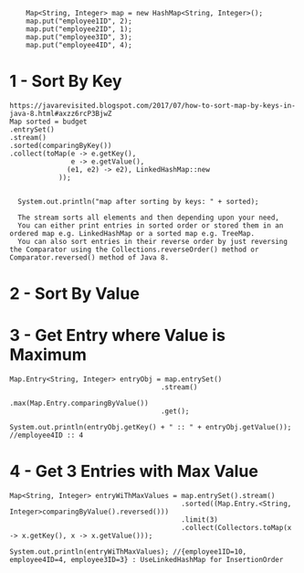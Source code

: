                 
		Map<String, Integer> map = new HashMap<String, Integer>();
		map.put("employee1ID", 2);
		map.put("employee2ID", 1);
		map.put("employee3ID", 3);
		map.put("employee4ID", 4);

# 1 - Sort By Key 
    https://javarevisited.blogspot.com/2017/07/how-to-sort-map-by-keys-in-java-8.html#axzz6rcP3BjwZ
    Map sorted = budget
	.entrySet()
	.stream()
	.sorted(comparingByKey())
	.collect(toMap(e -> e.getKey(),
	               e -> e.getValue(),
	              (e1, e2) -> e2), LinkedHashMap::new
                ));
      
      
      System.out.println("map after sorting by keys: " + sorted);

      The stream sorts all elements and then depending upon your need, 
      You can either print entries in sorted order or stored them in an ordered map e.g. LinkedHashMap or a sorted map e.g. TreeMap. 
      You can also sort entries in their reverse order by just reversing the Comparator using the Collections.reverseOrder() method or Comparator.reversed() method of Java 8.

# 2 - Sort By Value 



# 3 - Get Entry where Value is Maximum
				
    Map.Entry<String, Integer> entryObj = map.entrySet()
                                         .stream()
                                         .max(Map.Entry.comparingByValue())
                                         .get();

    System.out.println(entryObj.getKey() + " :: " + entryObj.getValue()); //employee4ID :: 4
    
    
# 4 -  Get 3 Entries with Max Value

    Map<String, Integer> entryWiThMaxValues = map.entrySet().stream() 
                                              .sorted((Map.Entry.<String, Integer>comparingByValue().reversed()))
                                              .limit(3)
                                              .collect(Collectors.toMap(x -> x.getKey(), x -> x.getValue()));

    System.out.println(entryWiThMaxValues); //{employee1ID=10, employee4ID=4, employee3ID=3} : UseLinkedHashMap for InsertionOrder

